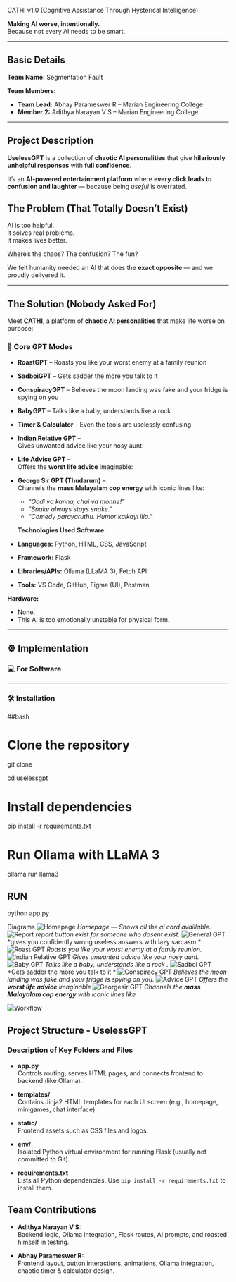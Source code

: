  CATHI v1.0 (Cognitive Assistance Through Hysterical Intelligence)

**Making AI worse, intentionally.**  
Because not every AI needs to be smart.

---

##  Basic Details

**Team Name:** Segmentation Fault  

**Team Members:**  
- **Team Lead:** Abhay Parameswer R – Marian Engineering College  
- **Member 2:** Adithya Narayan V S – Marian Engineering College  

---
##  Project Description

**UselessGPT** is a collection of **chaotic AI personalities** that give **hilariously unhelpful responses** with **full confidence**.  

It’s an **AI-powered entertainment platform** where **every click leads to confusion and laughter** — because being *useful* is overrated.  

##  The Problem (That Totally Doesn’t Exist)

AI is too helpful.  
It solves real problems.  
It makes lives better.  

Where’s the chaos? The confusion? The fun?  

We felt humanity needed an AI that does the **exact opposite** — and we proudly delivered it.  

---

## The Solution (Nobody Asked For)

Meet **CATHI**, a platform of **chaotic AI personalities** that make life worse on purpose:

### 🧠 Core GPT Modes

- **RoastGPT** – Roasts you like your worst enemy at a family reunion  
- **SadboiGPT** – Gets sadder the more you talk to it  
- **ConspiracyGPT** – Believes the moon landing was fake and your fridge is spying on you  
- **BabyGPT** – Talks like a baby, understands like a rock  
- **Timer & Calculator** – Even the tools are uselessly confusing  

- **Indian Relative GPT** –  
  Gives unwanted advice like your nosy aunt:  
   

- **Life Advice GPT** –  
  Offers the **worst life advice** imaginable:  
   

- **George Sir GPT (Thudarum)** –  
  Channels the **mass Malayalam cop energy** with iconic lines like:  
  - *“Oodi va kanna, chai va monne!”*  
  - *“Snake always stays snake.”*  
  - *“Comedy parayaruthu. Humor kaikayi illa.”*


  **Technologies Used**
  **Software:**  
- **Languages:** Python, HTML, CSS, JavaScript  
- **Framework:** Flask  
- **Libraries/APIs:** Ollama (LLaMA 3), Fetch API  
- **Tools:** VS Code, GitHub, Figma (UI), Postman  

**Hardware:**  
- None.  
- This AI is too emotionally unstable for physical form.  

---
## ⚙️ Implementation

### 💻 For Software

---

### 🛠 Installation


##bash
# Clone the repository
git clone <your-repo-link>

cd uselessgpt

# Install dependencies
pip install -r requirements.txt

# Run Ollama with LLaMA 3
ollama run llama3

## RUN
python app.py



Diagrams
![Homepage](images/homepage.png)
*Homepage — Shows all the ai card availlable.*
![Report](images/report.png)
*report button exist for someone who dosent exist.*
![General GPT](images/general.png)
*gives you confidently wrong useless answers with lazy sarcasm *
![Roast GPT](images/roast.png)
*Roasts you like your worst enemy at a family reunion.*
![Indian Relative GPT](images/relative.png)
*Gives unwanted advice like your nosy aunt.*
![Baby GPT](images/baby.png)
*Talks like a baby, understands like a rock .*
![Sadboi GPT](images/sad.png)
*Gets sadder the more you talk to it *
![Conspiracy GPT](images/conspiracy.png)
*Believes the moon landing was fake and your fridge is spying on you.*
![Advice GPT](images/advice.png)
*Offers the **worst life advice** imaginable*
![Georgesir GPT](images/george.png)
*Channels the **mass Malayalam cop energy** with iconic lines like*



![Workflow](images/workflow.jpeg) 
##  Project Structure - UselessGPT

### Description of Key Folders and Files

- **app.py**  
  Controls routing, serves HTML pages, and connects frontend to backend (like Ollama).

- **templates/**  
  Contains Jinja2 HTML templates for each UI screen (e.g., homepage, minigames, chat interface).

- **static/**  
  Frontend assets such as CSS files and logos.

- **env/**  
  Isolated Python virtual environment for running Flask (usually not committed to Git).

- **requirements.txt**  
  Lists all Python dependencies. Use `pip install -r requirements.txt` to install them.



 ##  Team Contributions

- **Adithya Narayan V S:**  
  Backend logic, Ollama integration, Flask routes, AI prompts, and roasted himself in testing.

- **Abhay Parameswer R:**  
  Frontend layout, button interactions, animations, Ollama integration, chaotic timer & calculator design.
  












